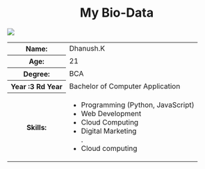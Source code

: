 <html>
<head>
<body>
  <center><h1>My Bio-Data</h1></center><img src="passportphoto.gif">
  <table>
    <tr>
      <th>Name:</th>
      <td>Dhanush.K</td>
    </tr>
    <tr>
      <th>Age:</th>
      <td>21</td>
    </tr>
    <tr>
      <th>Degree:</th>
      <td>BCA</td>
    </tr>
    <tr>
      <th>Year :3 Rd Year</th>
      <td>Bachelor of Computer Application </td>
    </tr>
    <tr>
      <th>Skills:</th>
      <td>
        <ul>
          <li>Programming (Python, JavaScript)</li>
          <li>Web Development</li>
          <li>Cloud Computing</li>
          <li>Digital Marketing</li>. <li> Cloud computing</li>
        </ul>
      </td>
    </tr>
   </head>
</body>
</html>
